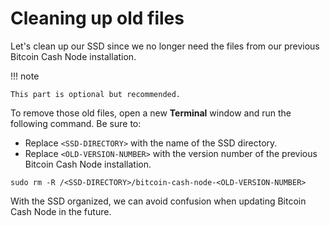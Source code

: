 # Cleaning up old files

Let's clean up our SSD since we no longer need the files from our previous Bitcoin Cash Node installation. 

!!! note
    
    This part is optional but recommended.

To remove those old files, open a new **Terminal** window and run the following command. Be sure to:

- Replace `<SSD-DIRECTORY>` with the name of the SSD directory.
- Replace `<OLD-VERSION-NUMBER>` with the version number of the previous Bitcoin Cash Node installation.

```console
sudo rm -R /<SSD-DIRECTORY>/bitcoin-cash-node-<OLD-VERSION-NUMBER>
```

With the SSD organized, we can avoid confusion when updating Bitcoin Cash Node in the future.